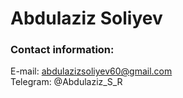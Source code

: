 # Abdulaziz Soliyev

### Contact information:

E-mail: abdulazizsoliyev60@gmail.com<br>
Telegram: @Abdulaziz_S_R
